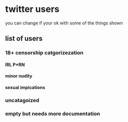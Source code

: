 # twitter users

you can change if your ok with some of the things shown

## list of users

### 18+ censorship catgorizezation

#### IRL P*RN

#### minor nudity

#### sexual impications

### uncatagoized

### empty but needs more documentation
